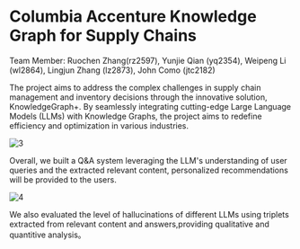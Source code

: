 # Columbia Accenture Knowledge Graph for Supply Chains

Team Member: Ruochen Zhang(rz2597), Yunjie Qian (yq2354), Weipeng Li (wl2864), Lingjun Zhang (lz2873),                              John Como (jtc2182)

The project aims to address the complex challenges in supply chain management and inventory decisions through the innovative solution, KnowledgeGraph+. By seamlessly integrating cutting-edge Large Language Models (LLMs) with Knowledge Graphs, the project aims to redefine efficiency and optimization in various industries. 

![3](https://github.com/lwp20/columbia-accenture-knowledge-graph-for-supply-chains/assets/111889976/7228858d-db7a-464d-a67c-5e907a9d31eb)

Overall, we built a Q&A system leveraging the LLM's understanding of user queries and the extracted relevant content, personalized recommendations will be provided to the users.

![4](https://github.com/lwp20/columbia-accenture-knowledge-graph-for-supply-chains/assets/111889976/b2fa5a1f-b6f2-4675-a700-f3fe51439c27)

We also evaluated the level of hallucinations of different LLMs using triplets extracted from relevant content and answers,providing qualitative and quantitive analysis。

